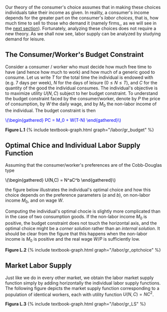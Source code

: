


Our theory of the consumer's choice assumes that in making these choices individuals take their income as given. In reality, a consumer's income depends for the greater part on the consumer's <i>labor choices</i>, that is, how much time to sell to those who demand it (namely firms,, as we will see in the <a href="{{ site.baseurl }}/en/II/L/2">next section</a>). Fortunately, analyzing these choices does not require a new theory. As we shall now see, labor supply can be analyzed by studying demand for leisure.



<h2 id="SUBSEC_LS1">The Consumer/Worker's Budget Constraint</h2>

Consider a consumer / worker who must decide how much free time to have (and hence how much to work) and how much of a generic good to consume. Let us write $T$ for the total time the individual is endowed with (e.g. 7 days per week), $N$ for the days of leisure ($0\leq N\leq T$), and $C$ for the quantity of the good the individual consumes. The individual's objective is to maximize utility $U(N,C)$ subject to her budget constraint. To understand the budget constraint faced by the consumer/worker, denote by $P$ the price of consumption, by $W$ the daily wage, and by $M_0$ the non-labor income of the individual. The budget constraint is then

<p><span style="color: Blue;">
\(\begin{gathered}
 PC = M_0 + W(T-N)
\end{gathered}\)
</span></p>


<a id="gr_budget"><strong>Figure L.1</strong></a>
{% include textbook-graph.html graph="/labor/gr_budget" %}












<h2 id="SUBSEC_LS2">Optimal Chice and Individual Labor Supply Function</h2>

Assuming that the consumer/worker's preferences are of the Cobb-Douglas type

<p><span style="color: Black;">
\(\begin{gathered}
 U(N,C) = N^aC^b
\end{gathered}\)
</span></p>

the figure below illustrates the individual's optimal choice and how this choice depends on the preference parameters ($a$ and $b$), on non-labor income $M_0$, and on wage $W$.

Computing the individual's optimal chocie is slightly more complicated than in the case of two consumption goods. If the non-labor income  $M_0$ is positive, the budget constraint does not touch the horizontal axis, and the optimal choice might be a <i>corner solution</i> rather than an <i>internal solution</i>. It should be clear from the figure that this happens when the non-labor income is $M_0$ is positive and the real wage $W/P$ is sufficiently low.


<a id="gr_optchoice"><strong>Figure L.2</strong></a>
{% include textbook-graph.html graph="/labor/gr_optchoice" %}












<h2 id="SUBSEC_LS3">Market Labor Supply</h2>

Just like we do in every other market, we obtain the labor market supply function simply by adding horizontally the individual labor supply functions. The following figure depicts the market supply function corresponding to a population of identical workers, each with utility function $U(N,C)=NC^2$.

<a id="gr_LS"><strong>Figura L.3</strong></a>
{% include textbook-graph.html graph="/labor/gr_LS" %}








